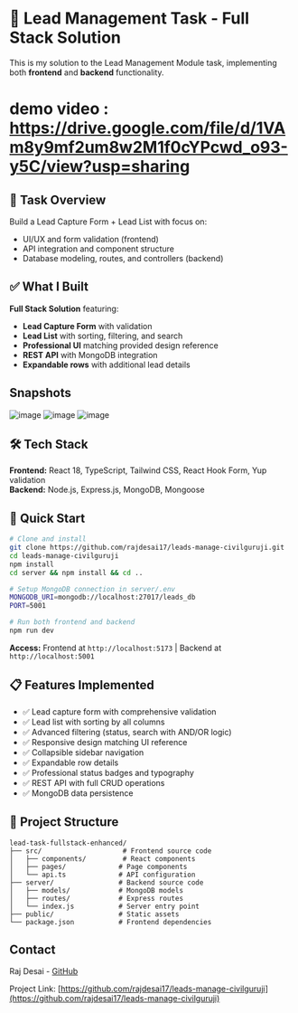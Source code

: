 # 🧪 Lead Management Task - Full Stack Solution

This is my solution to the Lead Management Module task, implementing both **frontend** and **backend** functionality.

# demo video : https://drive.google.com/file/d/1VAm8y9mf2um8w2M1f0cYPcwd_o93-y5C/view?usp=sharing

## 🎯 Task Overview

Build a Lead Capture Form + Lead List with focus on:
- UI/UX and form validation (frontend)
- API integration and component structure
- Database modeling, routes, and controllers (backend)

## ✅ What I Built

**Full Stack Solution** featuring:
- **Lead Capture Form** with validation
- **Lead List** with sorting, filtering, and search
- **Professional UI** matching provided design reference
- **REST API** with MongoDB integration
- **Expandable rows** with additional lead details

## Snapshots
![image](https://github.com/user-attachments/assets/ae0f751b-c987-4b7c-ae76-1821741af8ad)
![image](https://github.com/user-attachments/assets/a4aef7fd-1901-4f6f-b4ff-2eef49cda676)
![image](https://github.com/user-attachments/assets/745a8ae9-22f8-4cc9-8b71-52ff08bf2488)



## 🛠 Tech Stack

**Frontend:** React 18, TypeScript, Tailwind CSS, React Hook Form, Yup validation  
**Backend:** Node.js, Express.js, MongoDB, Mongoose

## 🚀 Quick Start

```bash
# Clone and install
git clone https://github.com/rajdesai17/leads-manage-civilguruji.git
cd leads-manage-civilguruji
npm install
cd server && npm install && cd ..

# Setup MongoDB connection in server/.env
MONGODB_URI=mongodb://localhost:27017/leads_db
PORT=5001

# Run both frontend and backend
npm run dev
```

**Access:** Frontend at `http://localhost:5173` | Backend at `http://localhost:5001`

## 📋 Features Implemented

- ✅ Lead capture form with comprehensive validation
- ✅ Lead list with sorting by all columns
- ✅ Advanced filtering (status, search with AND/OR logic)
- ✅ Responsive design matching UI reference
- ✅ Collapsible sidebar navigation
- ✅ Expandable row details
- ✅ Professional status badges and typography
- ✅ REST API with full CRUD operations
- ✅ MongoDB data persistence

## 📁 Project Structure

```
lead-task-fullstack-enhanced/
├── src/                    # Frontend source code
│   ├── components/         # React components
│   ├── pages/             # Page components
│   └── api.ts             # API configuration
├── server/                # Backend source code
│   ├── models/            # MongoDB models
│   ├── routes/            # Express routes
│   └── index.js           # Server entry point
├── public/                # Static assets
└── package.json           # Frontend dependencies
```

## Contact

Raj Desai - [GitHub](https://github.com/rajdesai17)

Project Link: [https://github.com/rajdesai17/leads-manage-civilguruji](https://github.com/rajdesai17/leads-manage-civilguruji)
